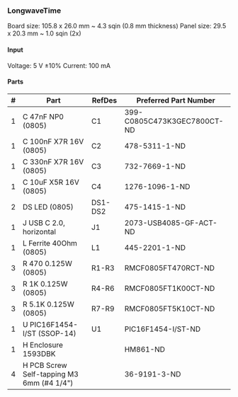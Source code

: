 ### LongwaveTime ###

Board size: 105.8 x 26.0 mm ~ 4.3 sqin (0.8 mm thickness)
Panel size: 29.5 x 20.3 mm ~ 1.0 sqin (2x)


#### Input ####

Voltage: 5 V ±10%
Current: 100 mA


#### Parts ####

|  # | Part                                      | RefDes  | Preferred Part Number       |
|---:|-------------------------------------------|---------|-----------------------------|
|  1 | C 47nF NP0 (0805)                         | C1      | 399-C0805C473K3GEC7800CT-ND |
|  1 | C 100nF X7R 16V (0805)                    | C2      | 478-5311-1-ND               |
|  1 | C 330nF X7R 16V (0805)                    | C3      | 732-7669-1-ND               |
|  1 | C 10uF X5R 16V (0805)                     | C4      | 1276-1096-1-ND              |
|  2 | DS LED (0805)                             | DS1-DS2 | 475-1415-1-ND               |
|  1 | J USB C 2.0, horizontal                   | J1      | 2073-USB4085-GF-ACT-ND      |
|  1 | L Ferrite 40Ohm (0805)                    | L1      | 445-2201-1-ND               |
|  3 | R 470 0.125W (0805)                       | R1-R3   | RMCF0805FT470RCT-ND         |
|  3 | R 1K 0.125W (0805)                        | R4-R6   | RMCF0805FT1K00CT-ND         |
|  3 | R 5.1K 0.125W (0805)                      | R7-R9   | RMCF0805FT5K10CT-ND         |
|  1 | U PIC16F1454-I/ST (SSOP-14)               | U1      | PIC16F1454-I/ST-ND          |
|  1 | H Enclosure 1593DBK                       |         | HM861-ND                    |
|  4 | H PCB Screw Self-tapping M3 6mm (#4 1/4") |         | 36-9191-3-ND                |
